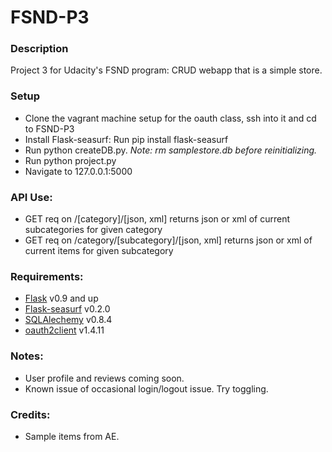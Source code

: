 # FSND-P3

### Description
Project 3 for Udacity's FSND program:
CRUD webapp that is a simple store.

### Setup
- Clone the vagrant machine setup for the oauth class, ssh into it and cd to FSND-P3
- Install Flask-seasurf: Run pip install flask-seasurf
- Run python createDB.py. _Note: rm samplestore.db before reinitializing._
- Run python project.py
- Navigate to 127.0.0.1:5000

### API Use:
- GET req on /[category]/[json, xml] returns json or xml of current subcategories for given category
- GET req on /category/[subcategory]/[json, xml] returns json or xml of current items for given subcategory

### Requirements:
- [Flask](http://flask.pocoo.org/) v0.9 and up
- [Flask-seasurf](https://github.com/maxcountryman/flask-seasurf/) v0.2.0
- [SQLAlechemy](http://docs.sqlalchemy.org/en/rel_0_8/) v0.8.4
- [oauth2client](https://github.com/google/oauth2client) v1.4.11

### Notes:
- User profile and reviews coming soon. 
- Known issue of occasional login/logout issue. Try toggling.

### Credits:
- Sample items from AE.